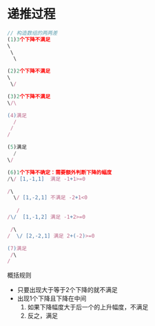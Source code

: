 # 递推过程
```js
// 构造数组的两两差
(1)3个下降不满足
\
 \
  \   

(2)2个下降不满足
\
 \/

(3)2个下降不满足
\/\

(4)满足
  /
 /
/

(5)满足
  /
\/

(6)1个下降不确定：需要额外判断下降的幅度
/\/ [1,-1,1]  满足 -1+1>=0 

/\
  \/ [1,-2,1] 不满足 -2+1<0
  
   /  
/\/  [1,-1,2] 满足 -1+2>=0

 /\
/  \/ [2,-2,1] 满足 2+(-2)>=0

(7)满足
 /\
/
```

概括规则
- 只要出现大于等于2个下降的就不满足
- 出现1个下降且下降在中间
    1. 如果下降幅度大于后一个的上升幅度，不满足
    2. 反之，满足